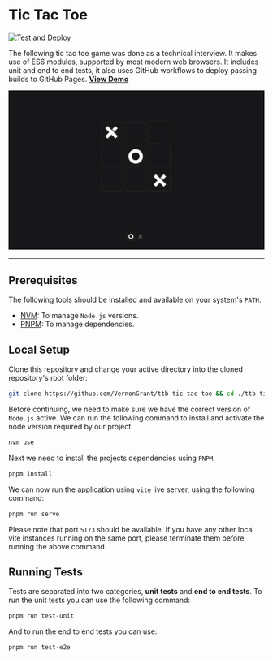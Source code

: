 # Tic Tac Toe

[![Test and Deploy](https://github.com/VernonGrant/ttb-tic-tac-toe/actions/workflows/deploy.yml/badge.svg?branch=main)](https://github.com/VernonGrant/ttb-tic-tac-toe/actions/workflows/deploy.yml)

The following tic tac toe game was done as a technical interview. It makes use of ES6 modules, supported by most modern web browsers. It includes unit and end to end tests, it also uses GitHub workflows to deploy passing builds to GitHub Pages. [**View Demo**](https://vernongrant.github.io/ttb-tic-tac-toe/)

![Tic Tac Toe](https://github.com/VernonGrant/ttb-tic-tac-toe/blob/main/img/screenshot.jpg "Demonstration Image")

---

## Prerequisites

The following tools should be installed and available on your system's `PATH`.

- [NVM](https://github.com/nvm-sh/nvm): To manage `Node.js` versions.
- [PNPM](https://pnpm.io/): To manage dependencies.

## Local Setup

Clone this repository and change your active directory into the cloned repository's root folder:

```sh
git clone https://github.com/VernonGrant/ttb-tic-tac-toe && cd ./ttb-tic-tac-toe
```

Before continuing, we need to make sure we have the correct version of `Node.js` active. We can run the following command to install and activate the node version required by our project.

```sh
nvm use
```

Next we need to install the projects dependencies using `PNPM`.

```sh
pnpm install
```

We can now run the application using `vite` live server, using the following command:

```sh
pnpm run serve
```

Please note that port `5173` should be available. If you have any other local vite instances running on the same port, please terminate them before running the above command.

## Running Tests

Tests are separated into two categories, **unit tests** and **end to end tests**. To run the unit tests you can use the following command:

```sh
pnpm run test-unit
```

And to run the end to end tests you can use:

```sh
pnpm run test-e2e
```
